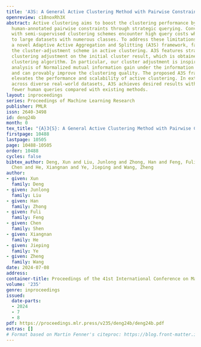 ```yaml
---
title: 'A3S: A General Active Clustering Method with Pairwise Constraints'
openreview: c18noxRh3X
abstract: Active clustering aims to boost the clustering performance by integrating
  human-annotated pairwise constraints through strategic querying. Conventional approaches
  with semi-supervised clustering schemes encounter high query costs when applied
  to large datasets with numerous classes. To address these limitations, we propose
  a novel Adaptive Active Aggregation and Splitting (A3S) framework, falling within
  the cluster-adjustment scheme in active clustering. A3S features strategic active
  clustering adjustment on the initial cluster result, which is obtained by an adaptive
  clustering algorithm. In particular, our cluster adjustment is inspired by the quantitative
  analysis of Normalized mutual information gain under the information theory framework
  and can provably improve the clustering quality. The proposed A3S framework significantly
  elevates the performance and scalability of active clustering. In extensive experiments
  across diverse real-world datasets, A3S achieves desired results with significantly
  fewer human queries compared with existing methods.
layout: inproceedings
series: Proceedings of Machine Learning Research
publisher: PMLR
issn: 2640-3498
id: deng24b
month: 0
tex_title: "{A}3{S}: A General Active Clustering Method with Pairwise Constraints"
firstpage: 10488
lastpage: 10505
page: 10488-10505
order: 10488
cycles: false
bibtex_author: Deng, Xun and Liu, Junlong and Zhong, Han and Feng, Fuli and Shen,
  Chen and He, Xiangnan and Ye, Jieping and Wang, Zheng
author:
- given: Xun
  family: Deng
- given: Junlong
  family: Liu
- given: Han
  family: Zhong
- given: Fuli
  family: Feng
- given: Chen
  family: Shen
- given: Xiangnan
  family: He
- given: Jieping
  family: Ye
- given: Zheng
  family: Wang
date: 2024-07-08
address:
container-title: Proceedings of the 41st International Conference on Machine Learning
volume: '235'
genre: inproceedings
issued:
  date-parts:
  - 2024
  - 7
  - 8
pdf: https://proceedings.mlr.press/v235/deng24b/deng24b.pdf
extras: []
# Format based on Martin Fenner's citeproc: https://blog.front-matter.io/posts/citeproc-yaml-for-bibliographies/
---
```

